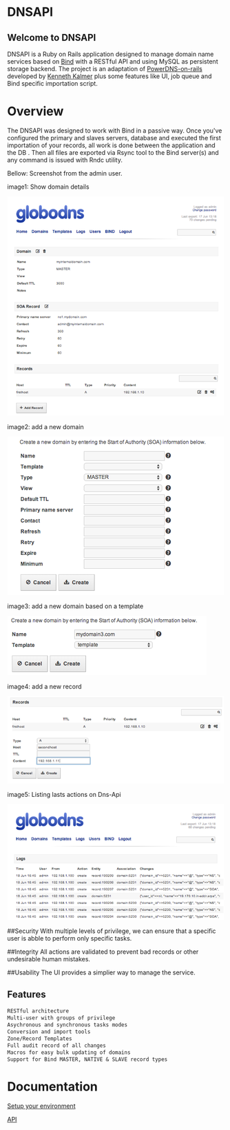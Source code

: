 DNSAPI
======

Welcome to DNSAPI
-----------------

DNSAPI is a Ruby on Rails application designed to manage domain name services based on [Bind](https://www.isc.org/software/bind) with a RESTful API and using MySQL as persistent storage backend. 
The project is an adaptation of [PowerDNS-on-rails](https://github.com/kennethkalmer/powerdns-on-rails) developed by 
[Kenneth Kalmer](kenneth.kalmer@gmail.com) plus some features like UI, job queue and Bind specific importation script.

# Overview

The DNSAPI was designed to work with Bind in a passive way. Once you've configured the primary and slaves servers, database and executed the first importation of your records, all work is done between the application and the DB . Then all files are exported via Rsync tool to the Bind server(s) and any command is issued with Rndc utility.

Bellow: Screenshot from the admin user.

image1: Show domain details

![Add a new domain form](doc/img/domain_details.png "Add a new domain form")

image2: add a new domain

![Add a new domain form](doc/img/new_domain_no_template.png "Add a new domain form")

image3: add a new domain based on a template

![Add a new domain form](doc/img/new_domain_w_template.png "Add a new domain form")

image4: add a new record

![Add a new record](doc/img/create_record.png "Add a new record")

image5: Listing lasts actions on Dns-Api

![Listing lasts actions on Dns-Api](doc/img/logs.png "Listing lasts actions on Dns-Api")

##Security
	With multiple levels of privilege, we can ensure that a specific user is abble to perform only specific tasks.
	
##Integrity
	All actions are validated to prevent bad records or other undesirable human mistakes.
	
##Usability
	The UI provides a simplier way to manage the service.

## Features
	RESTful architecture
	Multi-user with groups of privilege
	Asychronous and synchronous tasks modes
	Conversion and import tools
	Zone/Record Templates
	Full audit record of all changes
	Macros for easy bulk updating of domains
	Support for Bind MASTER, NATIVE & SLAVE record types

Documentation
=============

[Setup your environment](./doc/setup.md)

[API](https://github.com/globocomgithub/DNSAPI/wiki/API)
